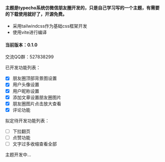 #### 主题是typecho系统仿微信朋友圈开发的，只是自己学习写的一个主题，有需要的下载使用就好了，开源免费。
- 采用tailwindcss作为基础css框架开发
- 使用vite进行编译

#### 当前版本：0.1.0

交流QQ群：527838299

已开发功能列表：
- [x] 朋友圈顶部背景图设置
- [x] 用户头像设置
- [x] 用户昵称设置
- [x] 添加文章设置朋友圈图片
- [x] 朋友圈图片点击放大查看
- [x] 评论功能

拟定待开发功能列表：
- [ ] 下拉翻页
- [ ] 点赞功能
- [ ] 文字过多收缩查看全部

主题开发中...

